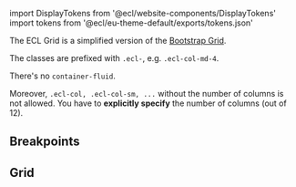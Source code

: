 import DisplayTokens from '@ecl/website-components/DisplayTokens'
import tokens from '@ecl/eu-theme-default/exports/tokens.json'

The ECL Grid is a simplified version of the [Bootstrap Grid](https://getbootstrap.com/docs/4.1/layout/grid/).

The classes are prefixed with `.ecl-`, e.g. `.ecl-col-md-4`.

There's no `container-fluid`.

Moreover, `.ecl-col, .ecl-col-sm, ...` without the number of columns is not allowed. You have to **explicitly specify** the number of columns (out of 12).

## Breakpoints

<DisplayTokens tokens={tokens} category="breakpoints" />

## Grid

<DisplayTokens tokens={tokens} category="grid" />
